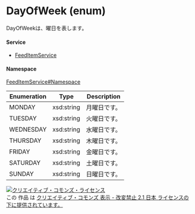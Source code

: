 

# DayOfWeek (enum)

DayOfWeekは、曜日を表します。

#### Service

+ [FeedItemService](../../services/FeedItemService.md)

#### Namespace

[FeedItemService#Namespace](../../services/FeedItemService.md#namespace)

| Enumeration  |       Type       |          Description          |
| ------------ | ---------------- | ----------------------------- |
| MONDAY | xsd:string | 月曜日です。 |
| TUESDAY | xsd:string | 火曜日です。 |
| WEDNESDAY | xsd:string | 水曜日です。 |
| THURSDAY | xsd:string | 木曜日です。 |
| FRIDAY | xsd:string | 金曜日です。 |
| SATURDAY | xsd:string | 土曜日です。 |
| SUNDAY | xsd:string | 日曜日です。 |

<a rel="license" href="http://creativecommons.org/licenses/by-nd/2.1/jp/"><img alt="クリエイティブ・コモンズ・ライセンス" style="border-width:0" src="https://i.creativecommons.org/l/by-nd/2.1/jp/88x31.png" /></a><br />この 作品 は <a rel="license" href="http://creativecommons.org/licenses/by-nd/2.1/jp/">クリエイティブ・コモンズ 表示 - 改変禁止 2.1 日本 ライセンスの下に提供されています。</a>
